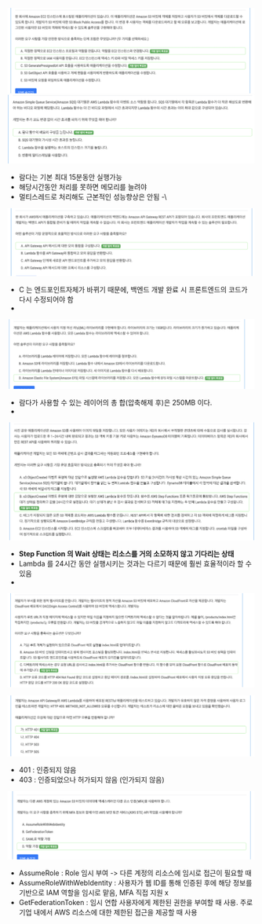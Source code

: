 ![스크린샷 2024-10-15 오후 9.14.28.png](images%2F%EB%AA%A8%EC%9D%8C%2F%EC%8A%A4%ED%81%AC%EB%A6%B0%EC%83%B7%202024-10-15%20%EC%98%A4%ED%9B%84%209.14.28.png)
![스크린샷 2024-10-15 오후 9.18.12.png](images%2F%EB%AA%A8%EC%9D%8C%2F%EC%8A%A4%ED%81%AC%EB%A6%B0%EC%83%B7%202024-10-15%20%EC%98%A4%ED%9B%84%209.18.12.png)
- 람다는 기본 최대 15분동안 실행가능
- 해당시간동안 처리를 못하면 메모리를 늘려야
- 멀티스레드로 처리해도 근본적인 성능향상은 안됨
-\

![스크린샷 2024-10-15 오후 9.24.05.png](images%2F%EB%AA%A8%EC%9D%8C%2F%EC%8A%A4%ED%81%AC%EB%A6%B0%EC%83%B7%202024-10-15%20%EC%98%A4%ED%9B%84%209.24.05.png)
- C 는 엔드포인트자체가 바뀌기 때문에, 백엔드 개발 완료 시 프론트엔드의 코드가 다시 수정되어야 함
-

![스크린샷 2024-10-15 오후 9.32.25.png](images%2F%EB%AA%A8%EC%9D%8C%2F%EC%8A%A4%ED%81%AC%EB%A6%B0%EC%83%B7%202024-10-15%20%EC%98%A4%ED%9B%84%209.32.25.png)
- 람다가 사용할 수 있는 레이어의 총 합(압축해제 후)은 250MB 이다.
- 

![스크린샷 2024-10-15 오후 9.40.43.png](images%2F%EB%AA%A8%EC%9D%8C%2F%EC%8A%A4%ED%81%AC%EB%A6%B0%EC%83%B7%202024-10-15%20%EC%98%A4%ED%9B%84%209.40.43.png)
- **Step Function 의 Wait 상태는 리소스를 거의 소모하지 않고 기다리는 상태**
- Lambda 를 24시간 동안 실행시키는 것과는 다르기 때문에 훨씬 효율적이라 할 수 있음
- 

![스크린샷 2024-10-15 오후 9.46.57.png](images%2F%EB%AA%A8%EC%9D%8C%2F%EC%8A%A4%ED%81%AC%EB%A6%B0%EC%83%B7%202024-10-15%20%EC%98%A4%ED%9B%84%209.46.57.png)

![스크린샷 2024-10-15 오후 9.53.59.png](images%2F%EB%AA%A8%EC%9D%8C%2F%EC%8A%A4%ED%81%AC%EB%A6%B0%EC%83%B7%202024-10-15%20%EC%98%A4%ED%9B%84%209.53.59.png)
- 401 : 인증되지 않음
- 403 : 인증되었으나 허가되지 않음 (인가되지 않음)


![스크린샷 2024-10-15 오후 9.57.01.png](images%2F%EB%AA%A8%EC%9D%8C%2F%EC%8A%A4%ED%81%AC%EB%A6%B0%EC%83%B7%202024-10-15%20%EC%98%A4%ED%9B%84%209.57.01.png)
- AssumeRole : Role 임시 부여 -> 다른 계정의 리소스에 임시로 접근이 필요할 때
- AssumeRoleWithWebIdentity : 사용자가 웹 ID를 통해 인증된 후에 해당 정보를 기반으로 IAM 역할을 임시로 맡음, MFA 직접 지원 x
- GetFederationToken : 임시 연합 사용자에게 제한된 권한을 부여할 때 사용. 주로 기업 내에서 AWS 리소스에 대한 제한된 접근을 제공할 때 사용
